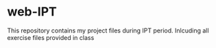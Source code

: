 # web-IPT
This repository contains my project files during IPT period. Inlcuding all exercise files provided in class
